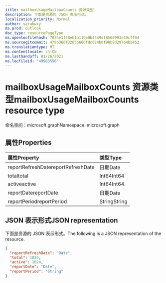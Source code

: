 ```yaml
---
title: mailboxUsageMailboxCounts 资源类型
description: 下面是资源的 JSON 表示形式。
localization_priority: Normal
author: sarahwxy
ms.prod: outlook
doc_type: resourcePageType
ms.openlocfilehash: 7034e1f68eb1b119e0b4549e18500993a10cff04
ms.sourcegitcommit: 479b366f3265b666fdc024b0f90b8d29764bb4b2
ms.translationtype: MT
ms.contentlocale: zh-CN
ms.lasthandoff: 01/26/2021
ms.locfileid: "49983550"
---
```

# <a name="mailboxusagemailboxcounts-resource-type"></a><span data-ttu-id="2125d-103">mailboxUsageMailboxCounts 资源类型</span><span class="sxs-lookup"><span data-stu-id="2125d-103">mailboxUsageMailboxCounts resource type</span></span>

<span data-ttu-id="2125d-104">命名空间：microsoft.graph</span><span class="sxs-lookup"><span data-stu-id="2125d-104">Namespace: microsoft.graph</span></span>

## <a name="properties"></a><span data-ttu-id="2125d-105">属性</span><span class="sxs-lookup"><span data-stu-id="2125d-105">Properties</span></span>

| <span data-ttu-id="2125d-106">属性</span><span class="sxs-lookup"><span data-stu-id="2125d-106">Property</span></span>          | <span data-ttu-id="2125d-107">类型</span><span class="sxs-lookup"><span data-stu-id="2125d-107">Type</span></span>   |
| :---------------- | :----- |
| <span data-ttu-id="2125d-108">reportRefreshDate</span><span class="sxs-lookup"><span data-stu-id="2125d-108">reportRefreshDate</span></span> | <span data-ttu-id="2125d-109">日期</span><span class="sxs-lookup"><span data-stu-id="2125d-109">Date</span></span>   |
| <span data-ttu-id="2125d-110">total</span><span class="sxs-lookup"><span data-stu-id="2125d-110">total</span></span>             | <span data-ttu-id="2125d-111">Int64</span><span class="sxs-lookup"><span data-stu-id="2125d-111">Int64</span></span>  |
| <span data-ttu-id="2125d-112">active</span><span class="sxs-lookup"><span data-stu-id="2125d-112">active</span></span>            | <span data-ttu-id="2125d-113">Int64</span><span class="sxs-lookup"><span data-stu-id="2125d-113">Int64</span></span>  |
| <span data-ttu-id="2125d-114">reportDate</span><span class="sxs-lookup"><span data-stu-id="2125d-114">reportDate</span></span>        | <span data-ttu-id="2125d-115">日期</span><span class="sxs-lookup"><span data-stu-id="2125d-115">Date</span></span>   |
| <span data-ttu-id="2125d-116">reportPeriod</span><span class="sxs-lookup"><span data-stu-id="2125d-116">reportPeriod</span></span>      | <span data-ttu-id="2125d-117">String</span><span class="sxs-lookup"><span data-stu-id="2125d-117">String</span></span> |

## <a name="json-representation"></a><span data-ttu-id="2125d-118">JSON 表示形式</span><span class="sxs-lookup"><span data-stu-id="2125d-118">JSON representation</span></span>

<span data-ttu-id="2125d-119">下面是资源的 JSON 表示形式。</span><span class="sxs-lookup"><span data-stu-id="2125d-119">The following is a JSON representation of the resource.</span></span>

<!-- {
  "blockType": "resource",
  "@odata.type": "microsoft.graph.mailboxUsageMailboxCounts"
} -->

```json
{
  "reportRefreshDate": "Date", 
  "total": 1024, 
  "active": 1024, 
  "reportDate": "Date", 
  "reportPeriod": "String"
}
```


